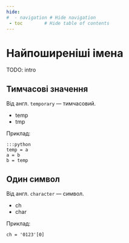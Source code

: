 ```yaml
---
hide:
#  - navigation # Hide navigation
 - toc        # Hide table of contents
---
```

# Найпоширеніші імена

TODO: intro

## Тимчасові значення

Від англ. `temporary` — тимчасовий.

- temp
- tmp

Приклад:

	:::python
	temp = a
	a = b
	b = temp

## Один символ

Від англ. `character` — символ.
	
- ch
- char

Приклад:

	ch = '0123'[0]